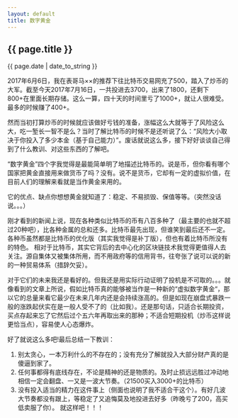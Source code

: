 ```yaml
---
layout: default
title: 数字黄金
---
```


<h2>{{ page.title }}</h2>

<p>{{ page.date | date_to_string }}</p>


2017年6月6日，我在表哥马××的推荐下往比特币交易网充了500，踏入了炒币的大军。截至今天2017年7月16日，一共投进去3700，出来了1800，还剩下800+在里面长期存储。这么一算，四十天的时间里亏了1000+，就让人很难受。最多的时候赚了400+。

然而当初打算炒币的时候就应该做好亏钱的准备，涨幅这么大就等于了风险这么大，吃一堑长一智不是么？当时了解比特币的时候不是还听说了么：“风险大小取决于你投入了多少本金（基于自己能力）”。废话就说这么多，接下好好谈谈自己得到了什么教训、对这些东西的了解吧。

“数字黄金”四个字我觉得是最能简单明了地描述比特币的。说是币，但你看有哪个国家把黄金直接用来做货币了吗？没有。说不是货币，它却有一定的虚拟价值，在目前人们的理解来看就是当作黄金来用的。

它的优点、缺点你想想黄金就知道了：稳定、不易损毁、保值等等。（突然没话说。。。）

刚才看到的新闻上说，现在各种类似比特币的币有八百多种了（最主要的也就不超过20种吧），比各种金属的总和还多。比特币最先出现，但谁笑到最后还不一定。各种币虽然都是比特币的优化版（其实我觉得是补丁版），但也有着比特币所没有的特色。
相对于比特币，其实它背后的去中心化的区块链技术我觉得更值得人去关注。源自集体又被集体所用，而不用政府等的信用背书，往夸张了说可以说的新的一种贸易体系（措辞欠妥）。

对于它们的未来我还是看好的。但我还是用实际行动证明了投机是不可取的。。。就像看到的文章上所说，假如比特币真的能够被当作是一种新的“虚拟数字黄金“，那以它的总量来看它最少在未来几年内还是会持续涨高的。但是如现在崩盘式暴跌一般的涨跌起伏实在是一般人受不了的（比如我）。还是那句话，只适合长期投资，买点存起来忘了它然后过个五六年再取出来的那种；不适合短期投机（炒币这样说更恰当点），容易使人心态爆炸。

好了就说这么多吧!最后总结一下教训：
1. 别太贪心，一本万利什么的不存在的；没有充分了解就投入大部分财产真的是傻逼到家了。
2. 任何事都得有底线存在，不论是精神的还是物质的。及时止损远远胜过冲动地相信一定会翻盘、一又是一波大节奏。（21500买入3000+的比特币）
3. 没有投入适当的精力在这件事上（侧面也说明了我不适合干这个）。有好几波大节奏都没有跟上，等稳定了又追悔莫及地投进去好多（昨晚亏了200，高买低卖服了你）。
就这样吧！！！


